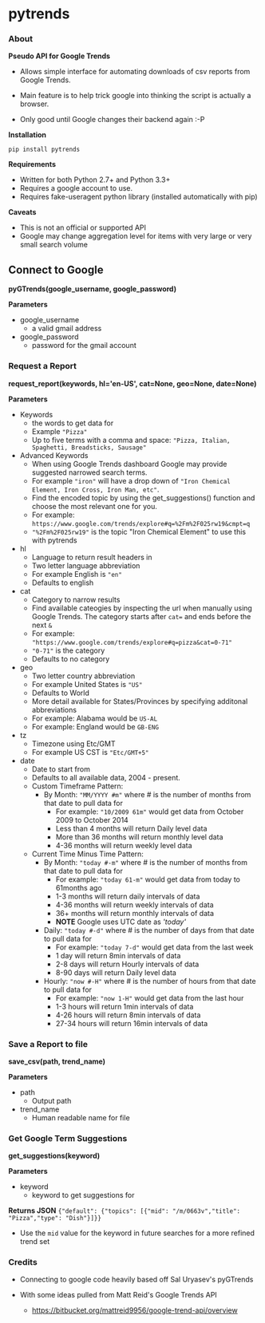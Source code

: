 pytrends
=========

### About

**Pseudo API for Google Trends**

* Allows simple interface for automating downloads of csv reports from Google Trends.
* Main feature is to help trick google into thinking the script is actually a browser.


* Only good until Google changes their backend again :-P

**Installation**

```pip install pytrends```

**Requirements**
* Written for both Python 2.7+ and Python 3.3+
* Requires a google account to use.
* Requires fake-useragent python library (installed automatically with pip)

**Caveats**
* This is not an official or supported API
* Google may change aggregation level for items with very large or very small search volume

## Connect to Google
**pyGTrends(google_username, google_password)**

**Parameters**
* google_username
  - a valid gmail address
* google_password
  - password for the gmail account

### Request a Report
**request_report(keywords, hl='en-US', cat=None, geo=None, date=None)**

**Parameters**
* Keywords
  - the words to get data for
  - Example ```"Pizza"```
  - Up to five terms with a comma and space: ```"Pizza, Italian, Spaghetti, Breadsticks, Sausage"```
* Advanced Keywords
  - When using Google Trends dashboard Google may provide suggested narrowed search terms. 
  - For example ```"iron"``` will have a drop down of ```"Iron Chemical Element, Iron Cross, Iron Man, etc"```. 
  - Find the encoded topic by using the get_suggestions() function and choose the most relevant one for you. 
  - For example: ```https://www.google.com/trends/explore#q=%2Fm%2F025rw19&cmpt=q```
  - ```"%2Fm%2F025rw19"``` is the topic "Iron Chemical Element" to use this with pytrends
* hl
  - Language to return result headers in
  - Two letter language abbreviation
  - For example English is ```"en"```
  - Defaults to english
* cat
  - Category to narrow results
  - Find available cateogies by inspecting the url when manually using Google Trends. The category starts after ```cat=``` and ends before the next ```&```
  - For example: ```"https://www.google.com/trends/explore#q=pizza&cat=0-71"```
  - ```"0-71"``` is the category
  - Defaults to no category
* geo
  - Two letter country abbreviation
  - For example United States is ```"US"```
  - Defaults to World
  - More detail available for States/Provinces by specifying additonal abbreviations
  - For example: Alabama would be ```US-AL```
  - For example: England would be ```GB-ENG```
* tz
  - Timezone using Etc/GMT
  - For example US CST is ```"Etc/GMT+5"```
* date
  - Date to start from
  - Defaults to all available data, 2004 - present.
  - Custom Timeframe Pattern:
    - By Month: ```"MM/YYYY #m"``` where # is the number of months from that date to pull data for
      - For example: ``"10/2009 61m"`` would get data from October 2009 to October 2014
      - Less than 4 months will return Daily level data
      - More than 36 months will return monthly level data
      - 4-36 months will return weekly level data
  - Current Time Minus Time Pattern:
    - By Month: ```"today #-m"``` where # is the number of months from that date to pull data for
      - For example: ``"today 61-m"`` would get data from today to 61months ago
      - 1-3 months will return daily intervals of data
      - 4-36 months will return weekly intervals of data
      - 36+ months will return monthly intervals of data
      - **NOTE** Google uses UTC date as *'today'*
    - Daily: ```"today #-d"``` where # is the number of days from that date to pull data for
      - For example: ``"today 7-d"`` would get data from the last week
      - 1 day will return 8min intervals of data
      - 2-8 days will return Hourly intervals of data
      - 8-90 days will return Daily level data
    - Hourly: ```"now #-H"``` where # is the number of hours from that date to pull data for
      - For example: ``"now 1-H"`` would get data from the last hour
      - 1-3 hours will return 1min intervals of data
      - 4-26 hours will return 8min intervals of data
      - 27-34 hours will return 16min intervals of data

### Save a Report to file
**save_csv(path, trend_name)**

**Parameters**
* path
  - Output path
* trend_name
  - Human readable name for file

### Get Google Term Suggestions
**get_suggestions(keyword)**

**Parameters**
* keyword
  - keyword to get suggestions for
  
**Returns JSON**
```{"default": {"topics": [{"mid": "/m/0663v","title": "Pizza","type": "Dish"}]}}```
* Use the ```mid``` value for the keyword in future searches for a more refined trend set
### Credits

* Connecting to google code heavily based off Sal Uryasev's pyGTrends

* With some ideas pulled from Matt Reid's Google Trends API
  - https://bitbucket.org/mattreid9956/google-trend-api/overview
